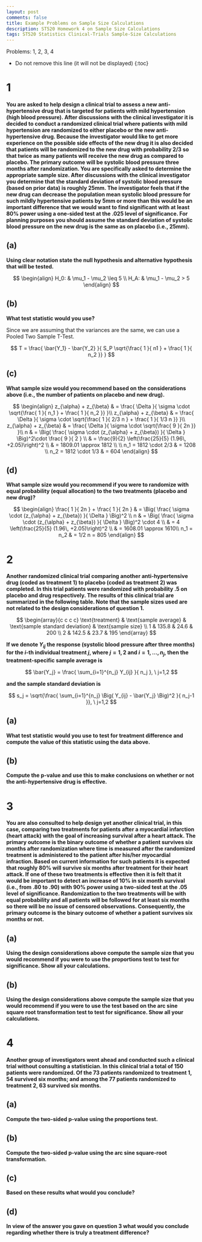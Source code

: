 ```yaml
---
layout: post
comments: false
title: Example Problems on Sample Size Calculations
description: ST520 Homework 4 on Sample Size Calculations
tags: ST520 Statistics Clinical-Trials Sample-Size Calculations
---
```


Problems: 1, 2, 3, 4

* Do not remove this line (it will not be displayed)
{:toc}


# 1
**You are asked to help design a clinical trial to assess a new anti-hypertensive drug that is targeted for patients with mild hypertension (high blood pressure). After discussions with the clinical investigator it is decided to conduct a randomized clinical trial where patients with mild hypertension are randomized to either placebo or the new anti-hypertensive drug. Because the investigator would like to get more experience on the possible side effects of the new drug it is also decided that patients will be randomized to the new drug with probability 2/3 so that twice as many patients will receive the new drug as compared to placebo. The primary outcome will be systolic blood pressure three months after randomization. You are specifically asked to determine the appropriate sample size. After discussions with the clinical investigator you determine that the standard deviation of systolic blood pressure (based on prior data) is roughly 25mm. The investigator feels that if the new drug can decrease the population mean systolic blood pressure for such mildly hypertensive patients by 5mm or more than this would be an important difference that we would want to find significant with at least 80% power using a one-sided test at the .025 level of significance. For planning purposes you
should assume the standard deviation of systolic blood pressure on the new drug is the same as on placebo (i.e., 25mm).**


## (a)
**Using clear notation state the null hypothesis and alternative hypothesis that will be tested.**

$$
	\begin{align}
		H_0: & \mu_1 - \mu_2 \leq 5 \\
		H_A: & \mu_1 - \mu_2 > 5
	\end{align}
$$

## (b)
**What test statistic would you use?**

Since we are assuming that the variances are the same, we can use a Pooled Two Sample T-Test.


$$
T = \frac{ \bar{Y_1} - \bar{Y_2} }{ S_P	\sqrt{\frac{ 1 }{ n1 } + \frac{ 1 }{ n_2 }} }
$$


## (c)
**What sample size would you recommend based on the considerations above (i.e., the number of patients on placebo and new drug).**


$$
	\begin{align}
		z_{\alpha} + z_{\beta} & = \frac{ \Delta }{ \sigma \cdot \sqrt{\frac{ 1 }{ n_1 } + \frac{ 1 }{ n_2 }} }\\
		z_{\alpha} + z_{\beta} & = \frac{ \Delta }{ \sigma \cdot \sqrt{\frac{ 1 }{ 2/3 n } + \frac{ 1 }{ 1/3 n }} }\\
		z_{\alpha} + z_{\beta} & = \frac{ \Delta }{ \sigma \cdot \sqrt{\frac{ 9 }{ 2n }} }\\
		n & = \Big( \frac{ \sigma \cdot (z_{\alpha} + z_{\beta}) }{ \Delta } \Big)^2\cdot \frac{ 9 }{ 2 } \\
			& = \frac{9}{2} \left(\frac{25}{5} (1.96\, +2.05)\right)^2 \\
			& = 1809.01 \approx 1812 \\ \\
		n_1 = 1812 \cdot 2/3 & = 1208  \\
		n_2 = 1812 \cdot 1/3 & = 604
	\end{align}
$$

## (d)
**What sample size would you recommend if you were to randomize with equal probability (equal allocation) to the two treatments (placebo and new drug)?**

$$
	\begin{align}
		\frac{ 1 }{ 2n } + \frac{ 1 }{ 2n } & = \Big( \frac{ \sigma \cdot (z_{\alpha} + z_{\beta}) }{ \Delta } \Big)^2 \\
		n & = \Big( \frac{ \sigma \cdot (z_{\alpha} + z_{\beta}) }{ \Delta } \Big)^2 \cdot 4 \\
			& = 4 \left(\frac{25}{5} (1.96\, +2.05)\right)^2 \\
			& = 1608.01 \approx 1610\\
		n_1 = n_2 & = 1/2 n = 805
	\end{align}
$$


#  2
**Another randomized clinical trial comparing another anti-hypertensive drug (coded as treatment 1) to placebo (coded as treatment 2) was completed. In this trial patients were randomized with probability .5 on placebo and drug respectively. The results of this clinical trial are summarized in the following table. Note that the sample sizes used are not related to the design considerations of question 1.**


$$
	\begin{array}{c c c c}
		\text{treatment} & \text{sample average} & \text{sample standard deviation} & \text{sample size} \\
		1 & 135.8 & 24.6 & 200 \\
		2 & 142.5 & 23.7 & 195
	\end{array}
$$

**If we denote $Y_{ij}$ the response (systolic blood pressure after three months) for the $i$-th individual treatment $j$, where $j=1,2$ and $i=1,\dots, n_j$, then the treatment-specific  sample average is**

$$
\bar{Y_j} = \frac{ \sum_{i=1}^{n_j} Y_{ij} }{ n_j }, \ j=1,2
$$

**and the sample standard deviation is**

$$
s_j = \sqrt{\frac{ \sum_{i=1}^{n_j} \Big( Y_{ij} - \bar{Y_j} \Big)^2 }{ n_j-1 }}, \ j=1,2
$$


## (a)
**What test statistic would you use to test for treatment difference and compute the value of this statistic using the data above.**


## (b)
**Compute the p-value and use this to make conclusions on whether or not the anti-hypertensive drug is effective.**


#  3
**You are also consulted to help design yet another clinical trial, in this case, comparing two treatments for patients after a myocardial infarction (heart attack) with the goal of increasing survival after a heart attack. The primary outcome is the binary outcome of whether a patient survives six months after randomization where time is measured after the randomized treatment is administered to the patient after his/her myocardial infraction. Based on current information for such patients it is expected that roughly 80% will survive six months after treatment for their heart attack. If one of these two treatments is effective then it is felt that it would be important to detect an increase of 10% in six month survival (i.e., from .80 to .90) with 90% power using a two-sided test at the .05 level of significance. Randomization to the two treatments will be with equal probability and all patients will be followed for at least six months so there will be no issue of censored observations. Consequently, the primary outcome is the binary outcome of
whether a patient survives six months or not.**


## (a)
**Using the design considerations above compute the sample size that you would recommend if you were to use the proportions test to test for significance. Show all your calculations.**



## (b)
**Using the design considerations above compute the sample size that you would recommend if you were to use the test based on the arc sine square root transformation test to test for significance. Show all your calculations.**


#  4
**Another group of investigators went ahead and conducted such a clinical trial without consulting a statistician. In this clinical trial a total of 150 patients were randomized. Of the 73 patients randomized to treatment 1, 54 survived six months; and among the 77 patients randomized to treatment 2, 63 survived six months.**

## (a)
**Compute the two-sided p-value using the proportions test.**



## (b)
**Compute the two-sided p-value using the arc sine square-root transformation.**


## (c)
**Based on these results what would you conclude?**



## (d)
**In view of the answer you gave on question 3 what would you conclude regarding whether there is truly a treatment difference?**